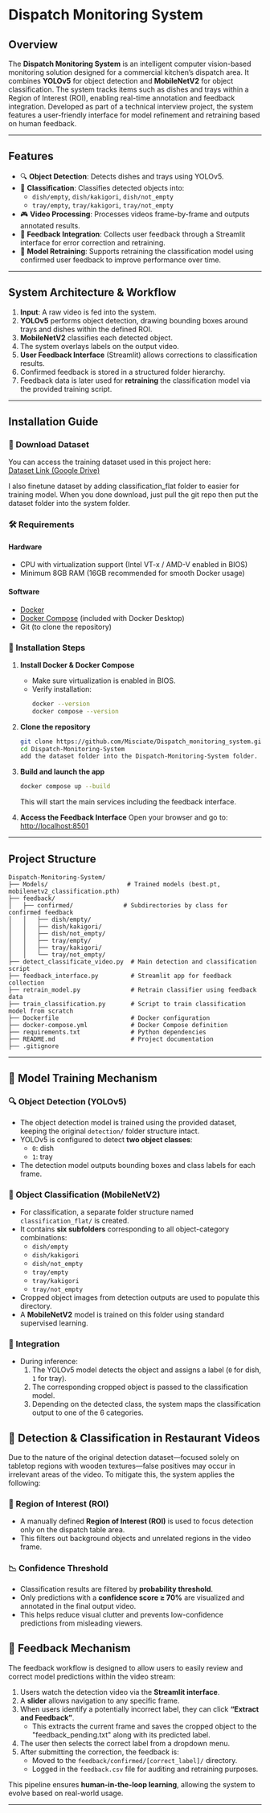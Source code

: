 # Dispatch Monitoring System

## Overview

The **Dispatch Monitoring System** is an intelligent computer vision-based monitoring solution designed for a commercial kitchen’s dispatch area. It combines **YOLOv5** for object detection and **MobileNetV2** for object classification. The system tracks items such as dishes and trays within a Region of Interest (ROI), enabling real-time annotation and feedback integration. Developed as part of a technical interview project, the system features a user-friendly interface for model refinement and retraining based on human feedback.

---

## Features

- 🔍 **Object Detection**: Detects dishes and trays using YOLOv5.
- 🧐 **Classification**: Classifies detected objects into:
  - `dish/empty`, `dish/kakigori`, `dish/not_empty`
  - `tray/empty`, `tray/kakigori`, `tray/not_empty`
- 🎮 **Video Processing**: Processes videos frame-by-frame and outputs annotated results.
- 💬 **Feedback Integration**: Collects user feedback through a Streamlit interface for error correction and retraining.
- 🔀 **Model Retraining**: Supports retraining the classification model using confirmed user feedback to improve performance over time.

---

## System Architecture & Workflow

1. **Input**: A raw video is fed into the system.
2. **YOLOv5** performs object detection, drawing bounding boxes around trays and dishes within the defined ROI.
3. **MobileNetV2** classifies each detected object.
4. The system overlays labels on the output video.
5. **User Feedback Interface** (Streamlit) allows corrections to classification results.
6. Confirmed feedback is stored in a structured folder hierarchy.
7. Feedback data is later used for **retraining** the classification model via the provided training script.

---

## Installation Guide

### 📁 Download Dataset

You can access the training dataset used in this project here:\
[Dataset Link (Google Drive)](https://drive.google.com/drive/folders/1chvJfXgbFI3GSSa-8bHJh7kbDbx4hPnp?usp=sharing)

I also finetune dataset by adding classification_flat folder to easier for training model.
When you done download, just pull the git repo then put the dataset folder into the system folder.

### 🛠️ Requirements

#### Hardware

- CPU with virtualization support (Intel VT-x / AMD-V enabled in BIOS)
- Minimum 8GB RAM (16GB recommended for smooth Docker usage)

#### Software

- [Docker](https://www.docker.com/products/docker-desktop/)
- [Docker Compose](https://docs.docker.com/compose/install/) (included with Docker Desktop)
- Git (to clone the repository)

### 🚀 Installation Steps

1. **Install Docker & Docker Compose**

   - Make sure virtualization is enabled in BIOS.
   - Verify installation:
     ```bash
     docker --version
     docker compose --version
     ```

2. **Clone the repository**

   ```bash
   git clone https://github.com/Misciate/Dispatch_monitoring_system.git
   cd Dispatch-Monitoring-System
   add the dataset folder into the Dispatch-Monitoring-System folder.
   ```

3. **Build and launch the app**

   ```bash
   docker compose up --build
   ```

   This will start the main services including the feedback interface.

4. **Access the Feedback Interface** Open your browser and go to: [http://localhost:8501](http://localhost:8501)

---

## Project Structure

```
Dispatch-Monitoring-System/
├── Models/                      # Trained models (best.pt, mobilenetv2_classification.pth)
├── feedback/
│   ├── confirmed/              # Subdirectories by class for confirmed feedback
│   │   ├── dish/empty/
│   │   ├── dish/kakigori/
│   │   ├── dish/not_empty/
│   │   ├── tray/empty/
│   │   ├── tray/kakigori/
│   │   └── tray/not_empty/
├── detect_classificate_video.py  # Main detection and classification script
├── feedback_interface.py         # Streamlit app for feedback collection
├── retrain_model.py              # Retrain classifier using feedback data
├── train_classification.py       # Script to train classification model from scratch
├── Dockerfile                    # Docker configuration
├── docker-compose.yml            # Docker Compose definition
├── requirements.txt              # Python dependencies
├── README.md                     # Project documentation
├── .gitignore
```

---

## 🧠 Model Training Mechanism

### 🔍 Object Detection (YOLOv5)

- The object detection model is trained using the provided dataset, keeping the original `detection/` folder structure intact.
- YOLOv5 is configured to detect **two object classes**:
  - `0`: dish
  - `1`: tray
- The detection model outputs bounding boxes and class labels for each frame.

### 🚪 Object Classification (MobileNetV2)

- For classification, a separate folder structure named `classification_flat/` is created.
- It contains **six subfolders** corresponding to all object-category combinations:
  - `dish/empty`
  - `dish/kakigori`
  - `dish/not_empty`
  - `tray/empty`
  - `tray/kakigori`
  - `tray/not_empty`
- Cropped object images from detection outputs are used to populate this directory.
- A **MobileNetV2** model is trained on this folder using standard supervised learning.

### 🔗 Integration

- During inference:
  1. The YOLOv5 model detects the object and assigns a label (`0` for dish, `1` for tray).
  2. The corresponding cropped object is passed to the classification model.
  3. Depending on the detected class, the system maps the classification output to one of the 6 categories.

## 🎥 Detection & Classification in Restaurant Videos

Due to the nature of the original detection dataset—focused solely on tabletop regions with wooden textures—false positives may occur in irrelevant areas of the video. To mitigate this, the system applies the following:

### 📌 Region of Interest (ROI)

- A manually defined **Region of Interest (ROI)** is used to focus detection only on the dispatch table area.
- This filters out background objects and unrelated regions in the video frame.

### 📉 Confidence Threshold

- Classification results are filtered by **probability threshold**.
- Only predictions with a **confidence score ≥ 70%** are visualized and annotated in the final output video.
- This helps reduce visual clutter and prevents low-confidence predictions from misleading viewers.

## 🔄 Feedback Mechanism

The feedback workflow is designed to allow users to easily review and correct model predictions within the video stream:

1. Users watch the detection video via the **Streamlit interface**.
2. A **slider** allows navigation to any specific frame.
3. When users identify a potentially incorrect label, they can click **“Extract and Feedback”**.
   - This extracts the current frame and saves the cropped object to the "feedback_pending.txt" along with its predicted label.
4. The user then selects the correct label from a dropdown menu.
5. After submitting the correction, the feedback is:
   - Moved to the `feedback/confirmed/[correct_label]/` directory.
   - Logged in the `feedback.csv` file for auditing and retraining purposes.

This pipeline ensures **human-in-the-loop learning**, allowing the system to evolve based on real-world usage.

---

